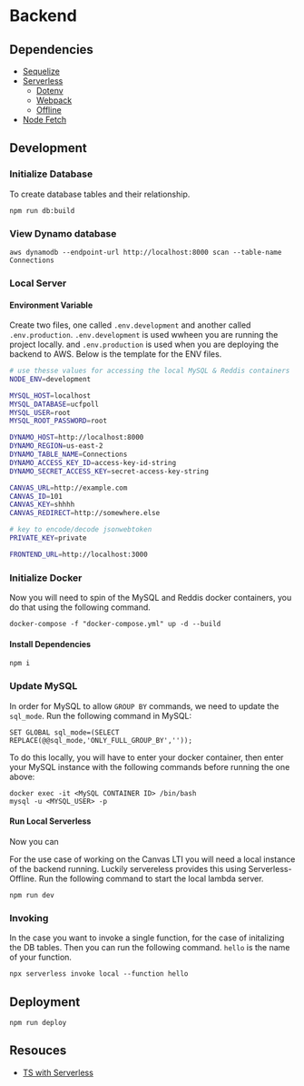 # Backend

## Dependencies

- [Sequelize](https://sequelize.org/master/manual/getting-started.html)
- [Serverless](https://www.serverless.com/framework/docs/getting-started/)
  - [Dotenv](https://www.serverless.com/plugins/serverless-dotenv-plugin)
  - [Webpack](https://www.serverless.com/plugins/serverless-webpack/)
  - [Offline](https://www.serverless.com/plugins/serverless-offline/)
- [Node Fetch](https://www.npmjs.com/package/node-fetch)

## Development

### Initialize Database

To create database tables and their relationship.

```
npm run db:build
```

### View Dynamo database

```
aws dynamodb --endpoint-url http://localhost:8000 scan --table-name Connections
```

### Local Server

#### Environment Variable

Create two files, one called `.env.development` and another called `.env.production`.
`.env.development` is used wwheen you are running the project locally. and `.env.production` is used when you are deploying the backend to AWS.
Below is the template for the ENV files.

```bash
# use thesse values for accessing the local MySQL & Reddis containers
NODE_ENV=development

MYSQL_HOST=localhost
MYSQL_DATABASE=ucfpoll
MYSQL_USER=root
MYSQL_ROOT_PASSWORD=root

DYNAMO_HOST=http://localhost:8000
DYNAMO_REGION=us-east-2
DYNAMO_TABLE_NAME=Connections
DYNAMO_ACCESS_KEY_ID=access-key-id-string
DYNAMO_SECRET_ACCESS_KEY=secret-access-key-string

CANVAS_URL=http://example.com
CANVAS_ID=101
CANVAS_KEY=shhhh
CANVAS_REDIRECT=http://somewhere.else

# key to encode/decode jsonwebtoken
PRIVATE_KEY=private

FRONTEND_URL=http://localhost:3000
```

### Initialize Docker

Now you will need to spin of the MySQL and Reddis docker containers, you do that using the following command.

```
docker-compose -f "docker-compose.yml" up -d --build
```

#### Install Dependencies

```
npm i
```

### Update MySQL

In order for MySQL to allow `GROUP BY` commands, we need to update the `sql_mode`. Run the following command in MySQL: 
```
SET GLOBAL sql_mode=(SELECT REPLACE(@@sql_mode,'ONLY_FULL_GROUP_BY',''));
```

To do this locally, you will have to enter your docker container, then enter your MySQL instance with the following commands before running the one above: 
```
docker exec -it <MySQL CONTAINER ID> /bin/bash
mysql -u <MYSQL_USER> -p
```

#### Run Local Serverless

Now you can

For the use case of working on the Canvas LTI you will need a local instance of the backend running. Luckily servereless provides this using Serverless-Offline. Run the following command to start the local lambda server.

```
npm run dev
```

### Invoking

In the case you want to invoke a single function, for the case of initalizing the DB tables.
Then you can run the following command. `hello` is the name of your function.

```
npx serverless invoke local --function hello
```

## Deployment

```
npm run deploy
```

## Resouces

- [TS with Serverless](https://lesscodeismore.dev/serverless-typescript/)
